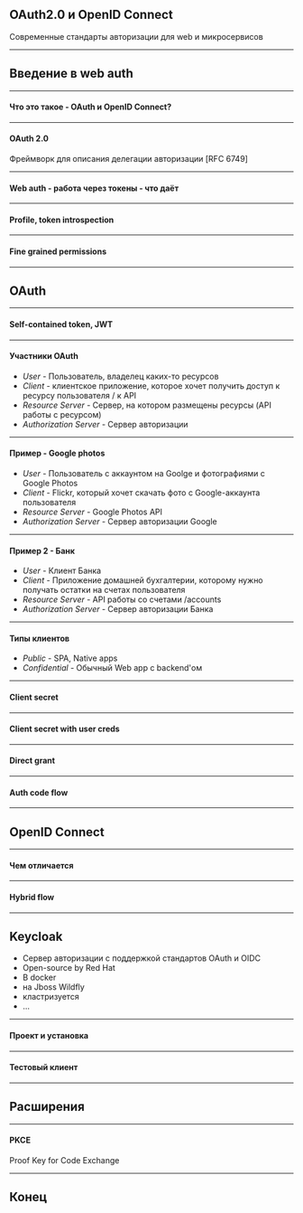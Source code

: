 ## OAuth2.0 и OpenID Connect
Современные стандарты авторизации для web и микросервисов

---
## Введение в web auth

---

#### Что это такое - OAuth и OpenID Connect? 

---
#### OAuth 2.0 
Фреймворк для описания делегации авторизации [RFC 6749] 
 
---
#### Web auth - работа через токены - что даёт


---  
#### Profile, token introspection

---
#### Fine grained permissions


---
## OAuth 

---
#### Self-contained token, JWT 
--- 
#### Участники OAuth
- *User* - Пользователь, владелец каких-то ресурсов  
- *Client* - клиентское приложение, которое хочет получить доступ к ресурсу пользователя / к API 
- *Resource Server* - Сервер, на котором размещены ресурсы (API работы с ресурсом)
- *Authorization Server* - Сервер авторизации

---
#### Пример - Google photos
- *User* - Пользователь с аккаунтом на Goolge и фотографиями с Google Photos 
- *Client* - Flickr, который хочет скачать фото с Google-аккаунта пользователя  
- *Resource Server* - Google Photos API  
- *Authorization Server* - Сервер авторизации Google 

---
#### Пример 2 - Банк
- *User* - Клиент Банка  
- *Client* - Приложение домашней бухгалтерии, которому нужно получать остатки на счетах пользователя   
- *Resource Server* - API работы со счетами /accounts  
- *Authorization Server* - Сервер авторизации Банка 

---
#### Типы клиентов 
- *Public* - SPA, Native apps
- *Confidential* - Обычный Web app с backend'ом
  
---
#### Client secret 

---

#### Client secret with user creds

---
#### Direct grant

---
#### Auth code flow 

---

## OpenID Connect

---
#### Чем отличается 
	
---	
#### Hybrid flow

---
## Keycloak

* Сервер авторизации с поддержкой стандартов OAuth и OIDC
* Open-source by Red Hat
* В docker
* на Jboss Wildfly 
* кластризуется 
* ...

--- 
#### Проект и установка

---
#### Тестовый клиент

---

## Расширения

---
#### PKCE
Proof Key for Code Exchange

--- 
	 









## Конец
